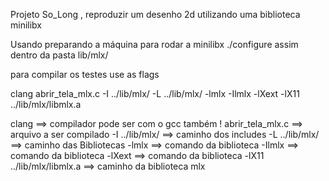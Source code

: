 Projeto So_Long , reproduzir um desenho 2d utilizando uma biblioteca minilibx

Usando preparando a máquina para rodar a minilibx
./configure
assim dentro da pasta lib/mlx/

para compilar os testes use as flags

clang abrir_tela_mlx.c  -I ../lib/mlx/ -L ../lib/mlx/ -lmlx -Ilmlx -lXext -lX11 ../lib/mlx/libmlx.a

clang ==> compilador pode ser com o gcc também !
abrir_tela_mlx.c  ==> arquivo a ser compilado
-I ../lib/mlx/   ==> caminho dos includes
-L ../lib/mlx/   ==> caminho das Bibliotecas
-lmlx ==> comando da biblioteca
-Ilmlx ==> comando da biblioteca
-lXext ==> comando da biblioteca
-lX11 ../lib/mlx/libmlx.a  ==> caminho da biblioteca mlx

